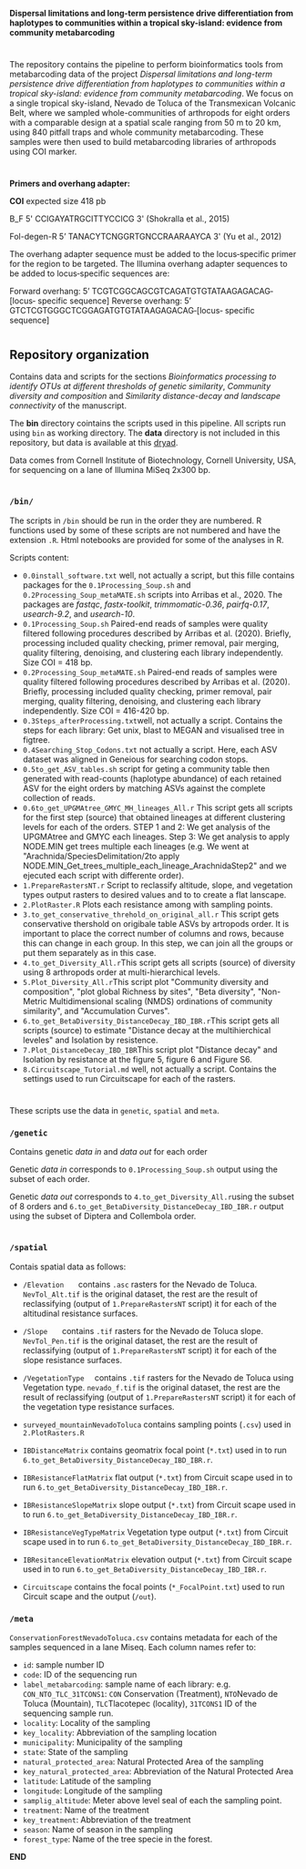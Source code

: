 **Dispersal limitations and long-term persistence drive differentiation from haplotypes to communities within a tropical sky-island: evidence from community metabarcoding**
#
The repository contains the pipeline to perform bioinformatics tools from metabarcoding data of the project *Dispersal limitations and long-term persistence drive differentiation from haplotypes to communities within a tropical sky-island: evidence from community metabarcoding*. We focus on a single tropical sky-island, Nevado de Toluca of the Transmexican Volcanic Belt, where we sampled whole-communities of arthropods for eight orders with a comparable design at a spatial scale ranging from 50 m to 20 km, using 840 pitfall traps and whole community metabarcoding. These samples were then used to build metabarcoding libraries of arthropods using COI marker. 
#
**Primers and overhang adapter:**

**COI** expected size 418 pb

B_F 5' CCIGAYATRGCITTYCCICG 3' (Shokralla et al., 2015)

Fol-degen-R 5’ TANACYTCNGGRTGNCCRAARAAYCA 3' (Yu et al., 2012)

The overhang adapter sequence must be added to the locus‐specific primer
for the region to be targeted. The Illumina overhang adapter sequences to be
added to locus‐specific sequences are:

Forward overhang: 5’ TCGTCGGCAGCGTCAGATGTGTATAAGAGACAG‐[locus‐
specific sequence]
Reverse overhang: 5’ GTCTCGTGGGCTCGGAGATGTGTATAAGAGACAG‐[locus‐
specific sequence]
#

## Repository organization
Contains data and scripts for the sections *Bioinformatics processing to identify OTUs at different thresholds of genetic similarity*, *Community diversity and composition* and *Similarity distance-decay and landscape connectivity* of the manuscript.

The **bin** directory cointains the scripts used in this pipeline. All scripts run using `bin` as working directory. The **data** directory is not included in this repository, but data is available at this [dryad](https://XXXXXXX).

Data comes from Cornell Institute of Biotechnology, Cornell University, USA, for sequencing on a lane of Illumina MiSeq 2x300 bp.
#

### `/bin/`

The scripts in `/bin` should be run in the order they are numbered. R functions used by some of these scripts are not numbered and have the extension `.R`. Html notebooks are provided for some of the analyses in R.

Scripts content:

* `0.0install_software.txt` well, not actually a script, but this fille contains packages for the `0.1Processing_Soup.sh` and `0.2Processing_Soup_metaMATE.sh` scripts into Arribas et al., 2020. The packages are *fastqc*, *fastx-toolkit*, *trimmomatic-0.36*, *pairfq-0.17*, *usearch-9.2*, and *usearch-10*.
* `0.1Processing_Soup.sh` Paired-end reads of samples were quality filtered following procedures described by Arribas et al. (2020). Briefly, processing included quality checking, primer removal, pair merging, quality filtering, denoising, and clustering each library independently. Size COI = 418 bp. 
* `0.2Processing_Soup_metaMATE.sh` Paired-end reads of samples were quality filtered following procedures described by Arribas et al. (2020).  Briefly, processing included quality checking, primer removal, pair merging, quality filtering, denoising, and clustering each library independently. Size COI = 416-420 bp. 
* `0.3Steps_afterProcessing.txt`well, not actually a script. Contains the steps for each library: Get unix, blast to MEGAN and visualised tree in figtree.
* `0.4Searching_Stop_Codons.txt` not actually a script. Here, each ASV dataset was aligned in Geneious for searching codon stops. 
* `0.5to_get_ASV_tables.sh` script for geting a community table then generated with read-counts (haplotype abundance) of each retained ASV for the eight orders by matching ASVs against the complete collection of reads.
* `0.6to_get_UPGMAtree_GMYC_MH_lineages_All.r` This script gets all scripts for the first step (source) that obtained lineages at different clustering levels for each of the orders. STEP 1 and 2: We get analysis of the UPGMAtree and GMYC each lineages. Step 3: We get analysis to apply NODE.MIN get trees multiple each lineages (e.g. We went at "Arachnida/SpeciesDelimitation/2to apply NODE.MIN_Get_trees_multiple_each_lineage_ArachnidaStep2" and we ejecuted each script with differente order). 
* `1.PrepareRastersNT.r` Script to reclassify altitude, slope, and vegetation types output rasters to desired values and to to create a flat lanscape.
* `2.PlotRaster.R` Plots each resistance among with sampling points.
* `3.to_get_conservative_threhold_on_original_all.r` This script gets conservative thershold on origibale table ASVs by artropods order. It is important to place the correct number of columns and rows, because this can change in each group. In this step, we can join all the groups or put them separately as in this case.
* `4.to_get_Diversity_All.r`This script gets all scripts (source) of diversity using 8 arthropods order at multi-hierarchical levels.
* `5.Plot_Diversity_All.r`This script plot "Community diversity and composition", "plot global Richness by sites", "Beta diversity", "Non-Metric Multidimensional scaling (NMDS) ordinations of community similarity", and "Accumulation Curves".
* `6.to_get_BetaDiversity_DistanceDecay_IBD_IBR.r`This script gets all scripts (source) to estimate "Distance decay at the multihierchical leveles" and Isolation by resistence.
* `7.Plot_DistanceDecay_IBD_IBR`This script plot "Distance decay" and Isolation by resistance at the figure 5, figure 6 and Figure S6.
* `8.Circuitscape_Tutorial.md` well, not actually a script. Contains the settings used to run Circuitscape for each of the rasters.
#

These scripts use the data in `genetic`, `spatial` and `meta`.

### `/genetic`

Contains genetic *data in* and *data out* for each order

Genetic *data in* corresponds to `0.1Processing_Soup.sh` output using the subset of each order. 

Genetic *data out* corresponds to `4.to_get_Diversity_All.r`using the subset of 8 orders and `6.to_get_BetaDiversity_DistanceDecay_IBD_IBR.r` output using the subset of Diptera and Collembola order. 
#

### `/spatial`

Contais spatial data as follows:

* `/Elevation	` contains `.asc` rasters for the Nevado de Toluca. `NevTol_Alt.tif` is the original dataset, the rest are the result of reclassifying (output of `1.PrepareRastersNT` script) it for each of the altitudinal resistance surfaces. 

* `/Slope	` contains `.tif` rasters for the Nevado de Toluca slope. `NevTol_Pen.tif` is the original dataset, the rest are the result of reclassifying (output of `1.PrepareRastersNT` script) it for each of the slope resistance surfaces. 

* `/VegetationType	` contains `.tif` rasters for the Nevado de Toluca using Vegetation type. `nevado_f.tif` is the original dataset, the rest are the result of reclassifying (output of `1.PrepareRastersNT` script) it for each of the vegetation type resistance surfaces. 

* `surveyed_mountainNevadoToluca` contains sampling points (`.csv`) used in `2.PlotRasters.R`

* `IBDistanceMatrix` contains geomatrix focal point (`*.txt`) used in to run `6.to_get_BetaDiversity_DistanceDecay_IBD_IBR.r`.

* `IBResistanceFlatMatrix` flat output (`*.txt`) from Circuit scape used in to run `6.to_get_BetaDiversity_DistanceDecay_IBD_IBR.r`.

* `IBResistanceSlopeMatrix` slope output (`*.txt`) from Circuit scape used in to run `6.to_get_BetaDiversity_DistanceDecay_IBD_IBR.r`.

* `IBResistanceVegTypeMatrix` Vegetation type output (`*.txt`) from Circuit scape used in to run `6.to_get_BetaDiversity_DistanceDecay_IBD_IBR.r`.

* `IBResitanceElevationMatrix` elevation output (`*.txt`) from Circuit scape used in to run `6.to_get_BetaDiversity_DistanceDecay_IBD_IBR.r`.

* `Circuitscape` contains the focal points (`*_FocalPoint.txt`) used to run Circuit scape and the output (`/out`).

### `/meta`
`ConservationForestNevadoToluca.csv` contains metadata for each of the samples sequenced in a lane Miseq. Each column names refer to:

* `id`: sample number ID 
* `code`: ID of the sequencing run 
 * `label_metabarcoding`: sample name of each library: e.g. `CON_NTO_TLC_31TCONS1`: `CON` Conservation (Treatment), `NTO`Nevado de Toluca (Mountain), `TLC`Tlacotepec (locality), `31TCONS1` ID of the sequencing sample run.    
 * `locality`: Locality of the sampling 
* `key_locality`: Abbreviation of the sampling location
* `municipality`: Municipality of the sampling
* `state`: State of the sampling
* `natural_protected_area`: Natural Protected Area of the sampling
* `key_natural_protected_area`: Abbreviation of the Natural Protected Area
* `latitude`: Latitude of the sampling 
* `longitude`: Longitude of the sampling 
* `samplig_altitude`: Meter above level seal of each the sampling point.
* `treatment`: Name of the treatment 
* `key_treatment`: Abbreviation of the treatment
* `season`: Name of season in the sampling
* `forest_type`: Name of the tree specie in the forest.

**END**
